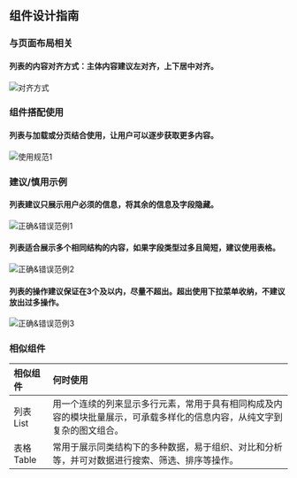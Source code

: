 ## 组件设计指南


### 与页面布局相关

#### 列表的内容对齐方式：主体内容建议左对齐，上下居中对齐。

![对齐方式](https://tdesign.gtimg.com/site/design/images/对齐方式-1835075.jpg)


### 组件搭配使用



#### 列表与加载或分页结合使用，让用户可以逐步获取更多内容。

![使用规范1](https://tdesign.gtimg.com/site/design/images/使用规范1-1834986.jpg)



### 建议/慎用示例


#### 列表建议只展示用户必须的信息，将其余的信息及字段隐藏。

![正确&错误范例1](https://tdesign.gtimg.com/site/design/images/正确&错误范例1-1835022.jpg)


#### 列表适合展示多个相同结构的内容，如果字段类型过多且简短，建议使用表格。

![正确&错误范例2](https://tdesign.gtimg.com/site/design/images/正确&错误范例2-1835040.jpg)



#### 列表的操作建议保证在3个及以内，尽量不超出。超出使用下拉菜单收纳，不建议放出过多操作。

![正确&错误范例3](https://tdesign.gtimg.com/site/design/images/正确&错误范例3-1835058.jpg)



### 相似组件

| 相似组件  | 何时使用                                                     |
| :-------- | :----------------------------------------------------------- |
|列表List | 用一个连续的列来显示多行元素，常用于具有相同构成及内容的模块批量展示，可承载多样化的信息内容，从纯文字到复杂的图文组合。 |
| 表格Table | 常用于展示同类结构下的多种数据，易于组织、对比和分析等，并可对数据进行搜索、筛选、排序等操作。 |